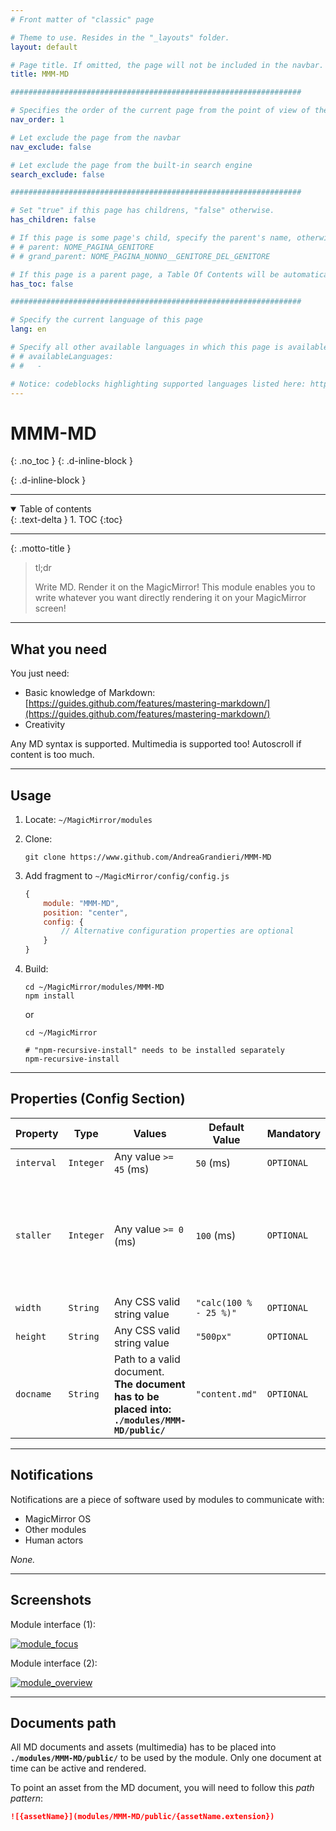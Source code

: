 ```yaml
---
# Front matter of "classic" page

# Theme to use. Resides in the "_layouts" folder.
layout: default

# Page title. If omitted, the page will not be included in the navbar.
title: MMM-MD

#################################################################

# Specifies the order of the current page from the point of view of the navbar. Can have repetition in the numbers, for parent-child hierarchies.
nav_order: 1

# Let exclude the page from the navbar
nav_exclude: false

# Let exclude the page from the built-in search engine
search_exclude: false

#################################################################

# Set "true" if this page has childrens, "false" otherwise.
has_children: false

# If this page is some page's child, specify the parent's name, otherwise comment out the option. If this page is some page's grandchild, specify grandparent's name, otherwise comment out the option.
# # parent: NOME_PAGINA_GENITORE
# # grand_parent: NOME_PAGINA_NONNO__GENITORE_DEL_GENITORE

# If this page is a parent page, a Table Of Contents will be automatically generated containing all related child pages. Use the option below to disable this functionality. Should always be set to "false".
has_toc: false

#################################################################

# Specify the current language of this page
lang: en

# Specify all other available languages in which this page is available. If there's no other language in addition to "lang", comment out this option.
# # availableLanguages:
# #   - 

# Notice: codeblocks highlighting supported languages listed here: https://www.fabriziomusacchio.com/blog/2021-08-11-Syntax_Highlighting_in_Jekyll/
---
```


# MMM-MD
{: .no_toc }
{: .d-inline-block }

<div id="projects-label-1"></div>
{: .d-inline-block }

<script type="module">
  selfsustainable_fill_labels_state("projects-label-1");
</script>

<div id="projects-label-2"></div>

<script type="module">
  selfsustainable_fill_labels_state("projects-label-2");
</script>

---

<!-- Table of contents -->
<details open markdown="block">
  <summary>
    Table of contents
  </summary>
  {: .text-delta }
1. TOC
{:toc}
</details>

---

{: .motto-title }
> <p class="blockquote-title-fixer-purple">tl;dr</p>
>
> Write MD. Render it on the MagicMirror!
> This module enables you to write whatever you want directly rendering it on your MagicMirror screen! 

---

## What you need

You just need:

- Basic knowledge of Markdown: [https://guides.github.com/features/mastering-markdown/](https://guides.github.com/features/mastering-markdown/)
- Creativity

Any MD syntax is supported. Multimedia is supported too!
Autoscroll if content is too much.

---

## Usage

1. Locate: `~/MagicMirror/modules`
2. Clone:

    ```shell
    git clone https://www.github.com/AndreaGrandieri/MMM-MD
    ```

3. Add fragment to `~/MagicMirror/config/config.js`

    ```js
    {
        module: "MMM-MD",
        position: "center",
        config: {
            // Alternative configuration properties are optional
        }
    }
    ```

4. Build:

    ```shell
    cd ~/MagicMirror/modules/MMM-MD
    npm install
    ```

    or

    ```shell
    cd ~/MagicMirror

    # "npm-recursive-install" needs to be installed separately 
    npm-recursive-install 
    ```

---

## Properties (Config Section)

| Property   | Type      | Values                                                                                       | Default Value          | Mandatory  | Description                                                                     |
| ---------- | --------- | -------------------------------------------------------------------------------------------- | ---------------------- | ---------- | ------------------------------------------------------------------------------- |
| `interval` | `Integer` | Any value `>= 45` (ms)                                                                       | `50` (ms)              | `OPTIONAL` | Autoscroll velocity.                                                            |
| `staller`  | `Integer` | Any value `>= 0` (ms)                                                                        | `100` (ms)             | `OPTIONAL` | Time before restarting from __TOP__ after reaching autoscroll __BOTTOM__ limit. |
| `width`    | `String`  | Any CSS valid string value                                                                   | `"calc(100 % - 25 %)"` | `OPTIONAL` | Module width.                                                                   |
| `height`   | `String`  | Any CSS valid string value                                                                   | `"500px"`              | `OPTIONAL` | Module height.                                                                  |
| `docname`  | `String`  | Path to a valid document. __The document has to be placed into: `./modules/MMM-MD/public/`__ | `"content.md"`         | `OPTIONAL` | MD document to parse markdown from.                                             |

---

## Notifications

Notifications are a piece of software used by modules to communicate with:

- MagicMirror OS
- Other modules
- Human actors

_None._

---

## Screenshots

Module interface (1):

[![module_focus](/MMM-MD/assets/module_focus.PNG)](/MMM-MD/assets/module_focus.PNG)

Module interface (2):

[![module_overview](/MMM-MD/assets/module_overview.PNG)](/MMM-MD/assets/module_overview.PNG)

---

## Documents path

All MD documents and assets (multimedia) has to be placed into __`./modules/MMM-MD/public/`__ to be used
by the module. Only one document at time can be active and rendered.

To point an asset from the MD document, you will need to follow this _path pattern_:

```md
![{assetName}](modules/MMM-MD/public/{assetName.extension})
```
